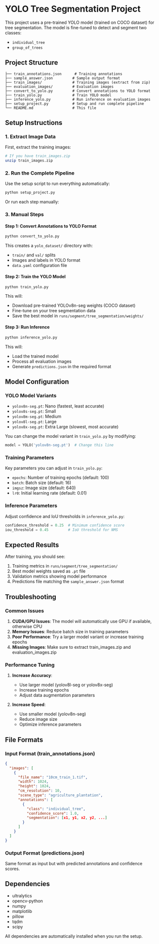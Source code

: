 # YOLO Tree Segmentation Project

This project uses a pre-trained YOLO model (trained on COCO dataset) for tree segmentation. The model is fine-tuned to detect and segment two classes:
- `individual_tree`
- `group_of_trees`

## Project Structure

```
├── train_annotations.json      # Training annotations
├── sample_answer.json         # Sample output format
├── train_images/              # Training images (extract from zip)
├── evaluation_images/         # Evaluation images
├── convert_to_yolo.py         # Convert annotations to YOLO format
├── train_yolo.py              # Train YOLO model
├── inference_yolo.py          # Run inference on evaluation images
├── setup_project.py           # Setup and run complete pipeline
└── README.md                  # This file
```

## Setup Instructions

### 1. Extract Image Data
First, extract the training images:
```bash
# If you have train_images.zip
unzip train_images.zip
```

### 2. Run the Complete Pipeline
Use the setup script to run everything automatically:
```bash
python setup_project.py
```

Or run each step manually:

### 3. Manual Steps

#### Step 1: Convert Annotations to YOLO Format
```bash
python convert_to_yolo.py
```
This creates a `yolo_dataset/` directory with:
- `train/` and `val/` splits
- Images and labels in YOLO format
- `data.yaml` configuration file

#### Step 2: Train the YOLO Model
```bash
python train_yolo.py
```
This will:
- Download pre-trained YOLOv8n-seg weights (COCO dataset)
- Fine-tune on your tree segmentation data
- Save the best model in `runs/segment/tree_segmentation/weights/`

#### Step 3: Run Inference
```bash
python inference_yolo.py
```
This will:
- Load the trained model
- Process all evaluation images
- Generate `predictions.json` in the required format

## Model Configuration

### YOLO Model Variants
- `yolov8n-seg.pt`: Nano (fastest, least accurate)
- `yolov8s-seg.pt`: Small
- `yolov8m-seg.pt`: Medium  
- `yolov8l-seg.pt`: Large
- `yolov8x-seg.pt`: Extra Large (slowest, most accurate)

You can change the model variant in `train_yolo.py` by modifying:
```python
model = YOLO('yolov8n-seg.pt')  # Change this line
```

### Training Parameters
Key parameters you can adjust in `train_yolo.py`:
- `epochs`: Number of training epochs (default: 100)
- `batch`: Batch size (default: 16)
- `imgsz`: Image size (default: 640)
- `lr0`: Initial learning rate (default: 0.01)

### Inference Parameters
Adjust confidence and IoU thresholds in `inference_yolo.py`:
```python
confidence_threshold = 0.25  # Minimum confidence score
iou_threshold = 0.45         # IoU threshold for NMS
```

## Expected Results

After training, you should see:
1. Training metrics in `runs/segment/tree_segmentation/`
2. Best model weights saved as `.pt` file
3. Validation metrics showing model performance
4. Predictions file matching the `sample_answer.json` format

## Troubleshooting

### Common Issues

1. **CUDA/GPU Issues**: The model will automatically use GPU if available, otherwise CPU
2. **Memory Issues**: Reduce batch size in training parameters
3. **Poor Performance**: Try a larger model variant or increase training epochs
4. **Missing Images**: Make sure to extract train_images.zip and evaluation_images.zip

### Performance Tuning

1. **Increase Accuracy**:
   - Use larger model (yolov8l-seg or yolov8x-seg)
   - Increase training epochs
   - Adjust data augmentation parameters

2. **Increase Speed**:
   - Use smaller model (yolov8n-seg)
   - Reduce image size
   - Optimize inference parameters

## File Formats

### Input Format (train_annotations.json)
```json
{
  "images": [
    {
      "file_name": "10cm_train_1.tif",
      "width": 1024,
      "height": 1024,
      "cm_resolution": 10,
      "scene_type": "agriculture_plantation",
      "annotations": [
        {
          "class": "individual_tree",
          "confidence_score": 1.0,
          "segmentation": [x1, y1, x2, y2, ...]
        }
      ]
    }
  ]
}
```

### Output Format (predictions.json)
Same format as input but with predicted annotations and confidence scores.

## Dependencies

- ultralytics
- opencv-python
- numpy
- matplotlib
- pillow
- tqdm
- scipy

All dependencies are automatically installed when you run the setup.